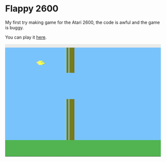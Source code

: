 # Flappy 2600

My first try making game for the Atari 2600, the code is awful and the game is buggy.

You can play it [here](https://8bitworkshop.com/v3.5.2/embed.html?p=vcs&r=TFpHAAAQAAAAAfHWr7yiAQsMEhV42KIAiqjKmkjQ%2B6mehQmpFIUGqXiFgKkehQepuIWBqQGFgqnvhYOpBYUKqaaFhKkKhYWpQIWGqc2Fh6nxhYipEYWJqTKFiqkOhQKFAErQ%2BakrjZYCpYEY6QjJKLAhGGkVwhqlgBjpAhjFhJADTJPwEkUIGMWFsAwFBcmwDAYPyQiwChICqUiFCUwA8KWBogAgtfGpKKIBFcIQLIAC0AbmgBUipYkKChhliRhpEYWJpYYYySCwE6nFDASJpYbQDwwCmUzj8AwGnMaGxoCkgoiEgtAuDALHpYE46QGFgckY0B%2BlgwppAIWDDALhpYkpPmkehYUYZYqFhKWKGBIbiqn%2FhQ2FDoUPqQ6FCK2EAtD7hQKFKoUBogjKhRIFqQASEp6FCKWDhRuisKnwhQ2p4IUO5ITQBxISG0xj8eSF0AQSVakwEhMAhQ6FAsoMBh6KOOWAaQiQCKixh4UcTIrxEhccDAkf0LESe6nIhQgMBnuiJRJP%2B6lChQFMR%2FCFAjjpD7D8qLkP%2FZUglRBgPP7%2F%2F3p%2BPBg8Pn%2F%2F%2Bv48GP8VHxUfFR8VHxUfFR8VHxUfFR8VHxUfFR8VHxUfFR8VHxUfFR8VHxUfFR8VHxUfFR8VHBUFcGBQQDAgEADw4NDAsKCQDB%2BHFR8VHxUeFRwA8BUi).

![](screenshot.png)
